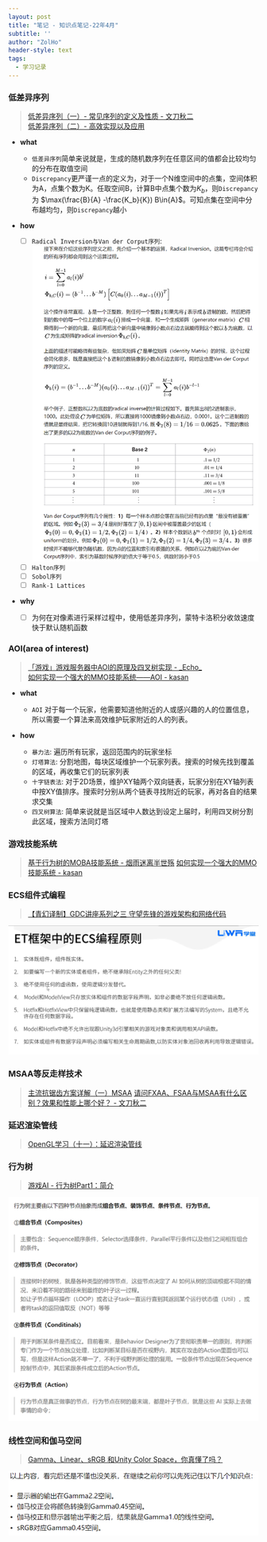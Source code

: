 ```yaml
---
layout: post
title: "笔记 - 知识点笔记-22年4月"
subtitle: ''
author: "ZolHo"
header-style: text
tags:
  - 学习记录
---
```


### 低差异序列

> [低差异序列（一）- 常见序列的定义及性质 - 文刀秋二](https://zhuanlan.zhihu.com/p/20197323)  
> [低差异序列（二）- 高效实现以及应用](https://zhuanlan.zhihu.com/p/20374706)

- **what**
  - `低差异序列`简单来说就是，生成的随机数序列在任意区间的值都会比较均匀的分布在取值空间
  - `Discrepancy`更严谨一点的定义为，对于一个N维空间中的点集，空间体积为A，点集个数为K。任取空间B，计算B中点集个数为$K_b$，则`Discrepancy`为 $\max(\frac{B}{A} -\frac{K_b}{K}) B\in{A}$。可知点集在空间中分布越均匀，则`Discrepancy`越小

- **how**
  - [ ] `Radical Inversion与Van der Corput序列`:![Radical Inversion与Van der Corput序列](/img/note/2022-04-15-21-19-46.png)
  - [ ] `Halton序列`
  - [ ] `Sobol序列`
  - [ ] `Rank-1 Lattices`

- **why**
  - [ ] 为何在对像素进行采样过程中，使用低差异序列，蒙特卡洛积分收敛速度快于默认随机函数

### AOI(area of interest)

> [「游戏」游戏服务器中AOI的原理及四叉树实现 - \_Echo\_](https://blog.csdn.net/qq_37005831/article/details/114593542)  
> [如何实现一个强大的MMO技能系统——AOI - kasan](https://zhuanlan.zhihu.com/p/148077453)

- **what**
  - `AOI` 对于每一个玩家，他需要知道他附近的人或感兴趣的人的位置信息，所以需要一个算法来高效维护玩家附近的人的列表。

- **how**
  - `暴力法`: 遍历所有玩家，返回范围内的玩家坐标
  - `灯塔算法`: 分割地图，每块区域维护一个玩家列表。搜索的时候先找到覆盖的区域，再收集它们的玩家列表
  - `十字链表法`: 对于2D场景，维护XY轴两个双向链表，玩家分别在XY轴列表中按XY值排序。搜索时分别从两个链表寻找附近的玩家，再对各自的结果求交集
  - `四叉树算法`: 简单来说就是当区域中人数达到设定上届时，利用四叉树分割此区域，搜索方法同灯塔
  
### 游戏技能系统

> [基于行为树的MOBA技能系统 - 烟雨迷离半世殇](https://www.lfzxb.top/nkgmoba-totaltabs/)
> [如何实现一个强大的MMO技能系统 - kasan](https://zhuanlan.zhihu.com/p/149704315)

### ECS组件式编程

> [【青幻译制】GDC讲座系列之三 守望先锋的游戏架构和网络代码](https://www.bilibili.com/video/BV1p4411k7N8)

![ET框架中ECS编程原则](/img/note/2022-04-17-20-23-42.png)

### MSAA等反走样技术

> [主流抗锯齿方案详解（一）MSAA](https://zhuanlan.zhihu.com/p/415087003)
> [请问FXAA、FSAA与MSAA有什么区别？效果和性能上哪个好？ - 文刀秋二](https://www.zhihu.com/question/20236638/answer/44821615)

### 延迟渲染管线

> [OpenGL学习（十一）：延迟渲染管线](https://blog.csdn.net/weixin_44176696/article/details/112987749)

### 行为树

> [游戏AI - 行为树Part1：简介](https://zhuanlan.zhihu.com/p/19890016)

![行为树节点](/img/note/2022-04-18-16-11-18.png)

### 线性空间和伽马空间

> [Gamma、Linear、sRGB 和Unity Color Space，你真懂了吗？](https://zhuanlan.zhihu.com/p/66558476)

![线性空间和gamma空间](/img/note/2022-04-18-16-52-04.png)
